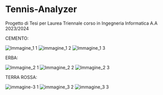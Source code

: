 # Tennis-Analyzer
Progetto di Tesi per Laurea Triennale corso in Ingegneria Informatica A.A 2023/2024

CEMENTO: 

![Immagine_1 1](https://github.com/MikeTango2002/Tennis-Analyzer/assets/159330934/c768406d-f98a-4d56-a227-2e9286563fb6)
![immagine_1 2](https://github.com/MikeTango2002/Tennis-Analyzer/assets/159330934/35c9aeed-804f-4d7b-b656-d80c8cfca098)
![Immagine_1 3](https://github.com/MikeTango2002/Tennis-Analyzer/assets/159330934/2537601f-0cc6-4975-925e-a8ccf45a7ff9)

ERBA:

![Immagine_2 1](https://github.com/MikeTango2002/Tennis-Analyzer/assets/159330934/2f20e651-fa42-462c-959c-8a7baa50b0a6)
![Immagine_2 2](https://github.com/MikeTango2002/Tennis-Analyzer/assets/159330934/f637a5ff-a6d4-4b13-b2bd-829bbfd4f11b)
![Immagine_2 3](https://github.com/MikeTango2002/Tennis-Analyzer/assets/159330934/7ebbdda7-38b1-4309-a4d9-b63bf2566fd5)

TERRA ROSSA:

![immagine-3 1](https://github.com/MikeTango2002/Tennis-Analyzer/assets/159330934/8b8a195a-9d2c-4617-b387-5b10dfc7f391)
![immagine_3 2](https://github.com/MikeTango2002/Tennis-Analyzer/assets/159330934/1b1c933a-f79c-4c5e-9476-390514b713d8)
![immagine_3 3](https://github.com/MikeTango2002/Tennis-Analyzer/assets/159330934/fb1d58ec-6c01-4cba-8f9c-3d38b1392997)
